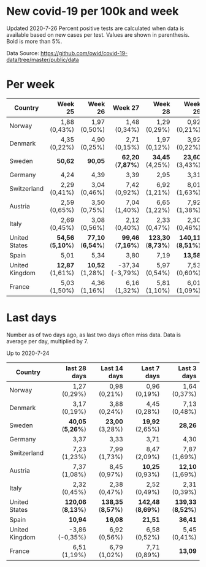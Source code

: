 # New covid-19 per 100k and week
Updated 2020-7-26
Percent positive tests are calculated when data is available based on new cases per test.  Values are shown in parenthesis.  Bold is more than 5%.

Data Source: https://github.com/owid/covid-19-data/tree/master/public/data

# Per week
|Country|Week 25|Week 26|Week 27|Week 28|Week 29|Week 30|
| --- | --: | --: | --: | --: | --: | --: |
|Norway|1,88 (0,43%) |1,97 (0,50%) |1,48 (0,34%) |1,29 (0,29%) |0,92 (0,21%) |1,51 (0,15%) |
|Denmark|4,35 (0,22%) |4,90 (0,25%) |2,71 (0,15%) |1,97 (0,12%) |3,92 (0,22%) |5,34 (0,32%) |
|Sweden|**50,62** |**90,05** |**62,20** (**7,87%**) |**34,45** (4,25%) |**23,60** (3,43%) |**19,82** |
|Germany|4,24 |4,39 |3,39 |2,95 |3,31 |4,72 |
|Switzerland|2,29 (0,41%) |3,04 (0,46%) |7,42 (0,92%) |6,92 (1,21%) |8,01 (1,63%) |8,91 (1,70%) |
|Austria|2,59 (0,65%) |3,50 (0,75%) |7,04 (1,40%) |6,65 (1,22%) |7,92 (1,38%) |9,34 (0,75%) |
|Italy|2,69 (0,45%) |3,08 (0,56%) |2,12 (0,40%) |2,33 (0,47%) |2,30 (0,46%) |2,65 (0,49%) |
|United States|**54,56** (**5,10%**) |**77,10** (**6,54%**) |**99,46** (**7,16%**) |**123,30** (**8,73%**) |**140,11** (**8,51%**) |**141,36** (**8,56%**) |
|Spain|5,01 |5,34 |3,80 |7,19 |**13,58** |**36,43** |
|United Kingdom|**12,87** (1,61%) |**10,52** (1,28%) |-37,34 (-3,79%) |5,97 (0,54%) |7,53 (0,60%) |6,61 (0,49%) |
|France|5,03 (1,50%) |4,36 (1,16%) |6,16 (1,32%) |5,81 (1,10%) |6,01 (1,09%) |**10,46** |

# Last days
Number as of two days ago, as last two days often miss data.  Data is average per day, multiplied by 7.

Up to 2020-7-24

|Country|last 28 days|Last 14 days|Last 7 days|Last 3 days|
| --- | --: | --: | --: | --: |
|Norway|1,27 (0,29%)|0,98 (0,21%)|0,96 (0,19%)|1,64 (0,37%)|
|Denmark|3,17 (0,19%)|3,88 (0,24%)|4,45 (0,28%)|7,13 (0,48%)|
|Sweden|**40,05** (**5,26%**)|**23,00** (3,28%)|**19,92** (2,65%)|**28,26**|
|Germany|3,37|3,33|3,71|4,30|
|Switzerland|7,23 (1,23%)|7,99 (1,73%)|8,47 (2,09%)|7,87 (1,69%)|
|Austria|7,37 (1,08%)|8,45 (0,97%)|**10,25** (0,93%)|**12,10** (1,69%)|
|Italy|2,32 (0,45%)|2,38 (0,47%)|2,52 (0,49%)|2,31 (0,39%)|
|United States|**120,06** (**8,13%**)|**138,35** (**8,57%**)|**142,48** (**8,69%**)|**139,33** (**8,52%**)|
|Spain|**10,94**|**16,08**|**21,51**|**36,41**|
|United Kingdom|-3,86 (-0,35%)|6,92 (0,56%)|6,58 (0,52%)|5,45 (0,41%)|
|France|6,51 (1,19%)|6,79 (1,02%)|7,71 (0,89%)|**13,09**|
